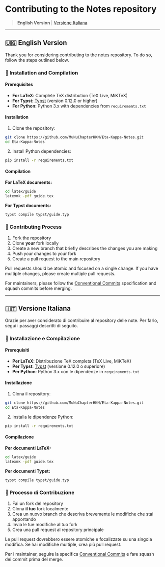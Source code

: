# Contributing to the Notes repository

> **English Version** | [Versione Italiana](#🇮🇹-versione-italiana)

---

## 🇺🇸 English Version

Thank you for considering contributing to the notes repository. To do so, follow the steps outlined below.

### 🚀 Installation and Compilation

#### Prerequisites

- **For LaTeX**: Complete TeX distribution (TeX Live, MiKTeX)
- **For Typst**: [Typst](https://typst.app/) (version 0.12.0 or higher)
- **For Python**: Python 3.x with dependencies from `requirements.txt`

#### Installation

1. Clone the repository:
```bash
git clone https://github.com/MuNuChapterHKN/Eta-Kappa-Notes.git
cd Eta-Kappa-Notes
```

2. Install Python dependencies:
```bash
pip install -r requirements.txt
```

#### Compilation

**For LaTeX documents:**
```bash
cd latex/guide
latexmk -pdf guide.tex
```

**For Typst documents:**
```bash
typst compile typst/guide.typ
```

### 🤝 Contributing Process

1. Fork the repository
2. Clone **your** fork locally
3. Create a new branch that briefly describes the changes you are making
4. Push your changes to your fork
5. Create a pull request to the main repository

Pull requests should be atomic and focused on a single change. If you have multiple changes, please create multiple pull requests.

For maintainers, please follow the [Conventional Commits](https://www.conventionalcommits.org/en/v1.0.0/) specification and squash commits before merging.

---

## 🇮🇹 Versione Italiana

Grazie per aver considerato di contribuire al repository delle note. Per farlo, segui i passaggi descritti di seguito.

### 🚀 Installazione e Compilazione

#### Prerequisiti

- **Per LaTeX**: Distribuzione TeX completa (TeX Live, MiKTeX)
- **Per Typst**: [Typst](https://typst.app/) (versione 0.12.0 o superiore)
- **Per Python**: Python 3.x con le dipendenze in `requirements.txt`

#### Installazione

1. Clona il repository:
```bash
git clone https://github.com/MuNuChapterHKN/Eta-Kappa-Notes.git
cd Eta-Kappa-Notes
```

2. Installa le dipendenze Python:
```bash
pip install -r requirements.txt
```

#### Compilazione

**Per documenti LaTeX:**
```bash
cd latex/guide
latexmk -pdf guide.tex
```

**Per documenti Typst:**
```bash
typst compile typst/guide.typ
```

### 🤝 Processo di Contribuzione

1. Fai un fork del repository
2. Clona **il tuo** fork localmente
3. Crea un nuovo branch che descriva brevemente le modifiche che stai apportando
4. Invia le tue modifiche al tuo fork
5. Crea una pull request al repository principale

Le pull request dovrebbero essere atomiche e focalizzate su una singola modifica. Se hai modifiche multiple, crea più pull request.

Per i maintainer, seguire la specifica [Conventional Commits](https://www.conventionalcommits.org/en/v1.0.0/) e fare squash dei commit prima del merge.
